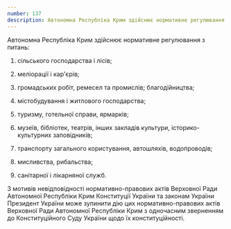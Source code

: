 ```yaml
---
number: 137
description: Автономна Республіка Крим здійснює нормативне регулювання з питань: сільського господарства і лісів; меліорації і кар'єрів; громадських робіт, ремесел та промислів; благодійництва...
---
```


Автономна Республіка Крим здійснює нормативне регулювання з питань:

1) сільського господарства і лісів;

2) меліорації і кар'єрів;

3) громадських робіт, ремесел та промислів; благодійництва;

4) містобудування і житлового господарства;

5) туризму, готельної справи, ярмарків;

6) музеїв, бібліотек, театрів, інших закладів культури, історико-культурних заповідників;

7) транспорту загального користування, автошляхів, водопроводів;

8) мисливства, рибальства;

9) санітарної і лікарняної служб.

З мотивів невідповідності нормативно-правових актів Верховної Ради Автономної Республіки Крим Конституції України та
законам України Президент України може зупинити дію цих нормативно-правових актів Верховної Ради Автономної Республіки
Крим з одночасним зверненням до Конституційного Суду України щодо їх конституційності.

